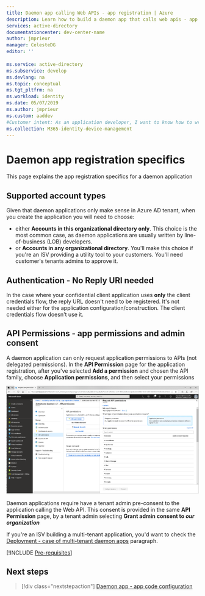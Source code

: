 ```yaml
---
title: Daemon app calling Web APIs - app registration | Azure
description: Learn how to build a daemon app that calls web apis - app registration
services: active-directory
documentationcenter: dev-center-name
author: jmprieur
manager: CelesteDG
editor: ''

ms.service: active-directory
ms.subservice: develop
ms.devlang: na
ms.topic: conceptual
ms.tgt_pltfrm: na
ms.workload: identity
ms.date: 05/07/2019
ms.author: jmprieur
ms.custom: aaddev 
#Customer intent: As an application developer, I want to know how to write a daemon app that can call Web APIs using the Microsoft identity platform for developers.
ms.collection: M365-identity-device-management
---
```


# Daemon app registration specifics

This page explains the app registration specifics for a daemon application

## Supported account types

Given that daemon applications only make sense in Azure AD tenant, when you create the application you will need to choose:

- either **Accounts in this organizational directory only**. This choice is the most common case, as daemon applications are usually written by line-of-business (LOB) developers.
- or **Accounts in any organizational directory**. You'll make this choice if you're an ISV providing a utility tool to your customers. You'll need customer's tenants admins to approve it.

## Authentication - No Reply URI needed

In the case where your confidential client application uses **only** the client credentials flow, the reply URL doesn't need to be registered. It's not needed either for the application configuration/construction. The client credentials flow doesn't use it.

## API Permissions - app permissions and admin consent

A daemon application can only request application permissions to APIs (not delegated permissions). In the **API Permission** page for the application registration, after you've selected **Add a permission** and chosen the API family, choose **Application permissions**, and then select your permissions

![App permissions and admin consent](media/scenario-daemon-app/app-permissions-and-admin-consent.png)

Daemon applications require have a tenant admin pre-consent to the application calling the Web API. This consent is provided in the same **API Permission** page, by a tenant admin selecting **Grant admin consent to *our organization***

If you're an ISV building a multi-tenant application, you'd want to check the [Deployment - case of multi-tenant daemon apps](scenario-daemon-production.md#deployment---case-of-multi-tenant-daemon-apps) paragraph.

[!INCLUDE [Pre-requisites](../../../includes/active-directory-develop-scenarios-registration-client-secrets.md)]

## Next steps

> [!div class="nextstepaction"]
> [Daemon app - app code configuration](./scenario-daemon-app-configuration.md)
